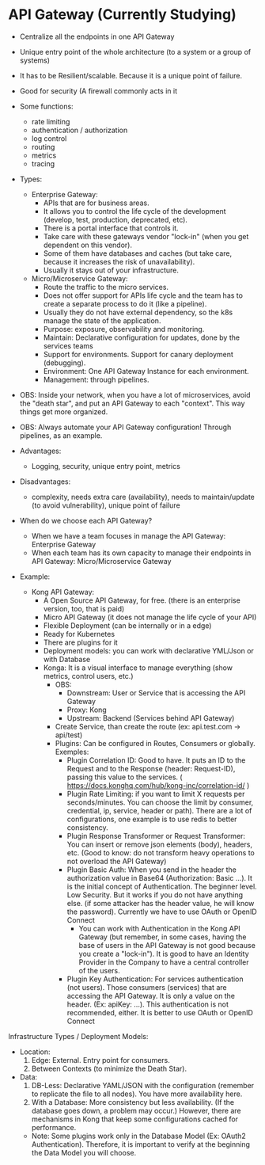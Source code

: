 # API Gateway (Currently Studying)
- Centralize all the endpoints in one API Gateway
- Unique entry point of the whole architecture (to a system or a group of systems)
- It has to be Resilient/scalable. Because it is a unique point of failure.
- Good for security (A firewall commonly acts in it

- Some functions:
  * rate limiting
  * authentication / authorization
  * log control
  * routing
  * metrics
  * tracing

- Types:
  * Enterprise Gateway:
     - APIs that are for business areas.
     - It allows you to control the life cycle of the development (develop, test, production, deprecated, etc).
     - There is a portal interface that controls it.
     - Take care with these gateways vendor "lock-in" (when you get dependent on this vendor).
     - Some of them have databases and caches (but take care, because it increases the risk of unavailability).
     - Usually it stays out of your infrastructure.
  * Micro/Microservice Gateway:
     - Route the traffic to the micro services.
     - Does not offer support for APIs life cycle and the team has to create a separate process to do it (like a pipeline).
     - Usually they do not have external dependency, so the k8s manage the state of the application.
     - Purpose: exposure, observability and monitoring.
     - Maintain: Declarative configuration for updates, done by the services teams
     - Support for environments. Support for canary deployment (debugging).
     - Environment: One API Gateway Instance for each environment.
     - Management: through pipelines.

- OBS: Inside your network, when you have a lot of microservices, avoid the "death star", and put an API Gateway to each "context". This way things get more organized.
- OBS: Always automate your API Gateway configuration! Through pipelines, as an example.

- Advantages:
   * Logging, security, unique entry point, metrics
 
- Disadvantages:
   * complexity, needs extra care (availability), needs to maintain/update (to avoid vulnerability), unique point of failure

- When do we choose each API Gateway?
  * When we have a team focuses in manage the API Gateway: Enterprise Gateway
  * When each team has its own capacity to manage their endpoints in API Gateway: Micro/Microservice Gateway

- Example:
  * Kong API Gateway:
    - A Open Source API Gateway, for free. (there is an enterprise version, too, that is paid)
    - Micro API Gateway (it does not manage the life cycle of your API)
    - Flexible Deployment (can be internally or in a edge)
    - Ready for Kubernetes
    - There are plugins for it
    - Deployment models: you can work with declarative YML/Json or with Database
    - Konga: It is a visual interface to manage everything (show metrics, control users, etc.)
      * OBS:
        - Downstream: User or Service that is accessing the API Gateway
        - Proxy: Kong
        - Upstream: Backend (Services behind API Gateway)
      * Create Service, than create the route (ex: api.test.com -> api/test)
      * Plugins: Can be configured in Routes, Consumers or globally. Exemples:
        - Plugin Correlation ID: Good to have. It puts an ID to the Request and to the Response (header: Request-ID), passing this value to the services. ( https://docs.konghq.com/hub/kong-inc/correlation-id/ )
        - Plugin Rate Limiting: if you want to limit X requests per seconds/minutes. You can choose the limit by consumer, credential, ip, service, header or path). There are a lot of configurations, one example is to use redis to better consistency.
        - Plugin Response Transformer or Request Transformer: You can insert or remove json elements (body), headers, etc.  (Good to know: do not transform heavy operations to not overload the API Gateway)
        - Plugin Basic Auth: When you send in the header the authorization value in Base64 (Authorization: Basic ...). It is the initial concept of Authentication. The beginner level. Low Security. But it works if you do not have anything else. (if some attacker has the header value, he will know the password). Currently we have to use OAuth or OpenID Connect
           * You can work with Authentication in the Kong API Gateway (but remember, in some cases, having the base of users in the API Gateway is not good because you create a "lock-in"). It is good to have an Identity Provider in the Company to have a central controller of the users.
        - Plugin Key Authentication: For services authentication (not users). Those consumers (services) that are accessing the API Gateway. It is only a value on the header. (Ex: apiKey: ...). This authentication is not recommended, either. It is better to use OAuth or OpenID Connect
   
Infrastructure Types / Deployment Models:
  * Location:
    1) Edge: External. Entry point for consumers.
    2) Between Contexts (to minimize the Death Star).
  * Data:
    1) DB-Less: Declarative YAML/JSON with the configuration (remember to replicate the file to all nodes). You have more availability here.
    2) With a Database: More consistency but less availability. (If the database goes down, a problem may occur.) However, there are mechanisms in Kong that keep some configurations cached for performance.
    * Note: Some plugins work only in the Database Model (Ex: OAuth2 Authentication). Therefore, it is important to verify at the beginning the Data Model you will choose.
